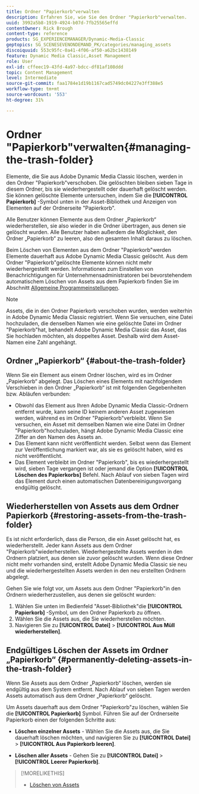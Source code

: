 ```yaml
---
title: Ordner "Papierkorb"verwalten
description: Erfahren Sie, wie Sie den Ordner "Papierkorb"verwalten.
uuid: 3992a5b8-1919-4924-b07d-7fb25565effd
contentOwner: Rick Brough
content-type: reference
products: SG_EXPERIENCEMANAGER/Dynamic-Media-Classic
geptopics: SG_SCENESEVENONDEMAND_PK/categories/managing_assets
discoiquuid: 553c95fc-0a41-4f06-af50-a62bc1438149
feature: Dynamic Media Classic,Asset Management
role: User
exl-id: cffeec19-43fd-4a97-bdcc-df81af108ddd
topic: Content Management
level: Intermediate
source-git-commit: faa1784e1d19b1167cad5749dc04227e3ff388e5
workflow-type: tm+mt
source-wordcount: '553'
ht-degree: 31%

---
```


# Ordner &quot;Papierkorb&quot;verwalten{#managing-the-trash-folder}

Elemente, die Sie aus Adobe Dynamic Media Classic löschen, werden in den Ordner &quot;Papierkorb&quot;verschoben. Die gelöschten bleiben sieben Tage in diesem Ordner, bis sie wiederhergestellt oder dauerhaft gelöscht werden. Sie können gelöschte Elemente untersuchen, indem Sie die **[!UICONTROL Papierkorb]** -Symbol unten in der Asset-Bibliothek und Anzeigen von Elementen auf der Ordnerseite &quot;Papierkorb&quot;.

Alle Benutzer können Elemente aus dem Ordner „Papierkorb“ wiederherstellen, sie also wieder in die Ordner übertragen, aus denen sie gelöscht wurden. Alle Benutzer haben außerdem die Möglichkeit, den Ordner „Papierkorb“ zu leeren, also den gesamten Inhalt daraus zu löschen.

Beim Löschen von Elementen aus dem Ordner &quot;Papierkorb&quot;werden Elemente dauerhaft aus Adobe Dynamic Media Classic gelöscht. Aus dem Ordner &quot;Papierkorb&quot;gelöschte Elemente können nicht mehr wiederhergestellt werden. Informationen zum Einstellen von Benachrichtigungen für Unternehmensadministratoren bei bevorstehendem automatischem Löschen von Assets aus dem Papierkorb finden Sie im Abschnitt [Allgemeine Programmeinstellungen](application-setup.md#general_settings).

>[!NOTE]
>
>Assets, die in den Ordner Papierkorb verschoben wurden, werden weiterhin in Adobe Dynamic Media Classic registriert. Wenn Sie versuchen, eine Datei hochzuladen, die denselben Namen wie eine gelöschte Datei im Ordner &quot;Papierkorb&quot;hat, behandelt Adobe Dynamic Media Classic das Asset, das Sie hochladen möchten, als doppeltes Asset. Deshalb wird dem Asset-Namen eine Zahl angehängt.

## Ordner „Papierkorb“ {#about-the-trash-folder}

Wenn Sie ein Element aus einem Ordner löschen, wird es im Ordner „Papierkorb“ abgelegt. Das Löschen eines Elements mit nachfolgendem Verschieben in den Ordner „Papierkorb“ ist mit folgenden Gegebenheiten bzw. Abläufen verbunden:

* Obwohl das Element aus Ihren Adobe Dynamic Media Classic-Ordnern entfernt wurde, kann seine ID keinem anderen Asset zugewiesen werden, während es im Ordner &quot;Papierkorb&quot;verbleibt. Wenn Sie versuchen, ein Asset mit demselben Namen wie eine Datei im Ordner &quot;Papierkorb&quot;hochzuladen, hängt Adobe Dynamic Media Classic eine Ziffer an den Namen des Assets an.
* Das Element kann nicht veröffentlicht werden. Selbst wenn das Element zur Veröffentlichung markiert war, als sie es gelöscht haben, wird es nicht veröffentlicht.
* Das Element verbleibt im Ordner &quot;Papierkorb&quot;, bis es wiederhergestellt wird, sieben Tage vergangen ist oder jemand die Option **[!UICONTROL Löschen des Papierkorbs]** Befehl. Nach Ablauf von sieben Tagen wird das Element durch einen automatischen Datenbereinigungsvorgang endgültig gelöscht.

## Wiederherstellen von Assets aus dem Ordner Papierkorb {#restoring-assets-from-the-trash-folder}

Es ist nicht erforderlich, dass die Person, die ein Asset gelöscht hat, es wiederherstellt. Jeder kann Assets aus dem Ordner &quot;Papierkorb&quot;wiederherstellen. Wiederhergestellte Assets werden in den Ordnern platziert, aus denen sie zuvor gelöscht wurden. Wenn diese Ordner nicht mehr vorhanden sind, erstellt Adobe Dynamic Media Classic sie neu und die wiederhergestellten Assets werden in den neu erstellten Ordnern abgelegt.

Gehen Sie wie folgt vor, um Assets aus dem Ordner &quot;Papierkorb&quot;in den Ordnern wiederherzustellen, aus denen sie gelöscht wurden:

1. Wählen Sie unten im Bedienfeld &quot;Asset-Bibliothek&quot;die **[!UICONTROL Papierkorb]** -Symbol, um den Ordner Papierkorb zu öffnen.
1. Wählen Sie die Assets aus, die Sie wiederherstellen möchten.
1. Navigieren Sie zu **[!UICONTROL Datei]** > **[!UICONTROL Aus Müll wiederherstellen]**.

## Endgültiges Löschen der Assets im Ordner „Papierkorb“ {#permanently-deleting-assets-in-the-trash-folder}

Wenn Sie Assets aus dem Ordner „Papierkorb“ löschen, werden sie endgültig aus dem System entfernt. Nach Ablauf von sieben Tagen werden Assets automatisch aus dem Ordner „Papierkorb“ gelöscht.

Um Assets dauerhaft aus dem Ordner &quot;Papierkorb&quot;zu löschen, wählen Sie die **[!UICONTROL Papierkorb]** Symbol. Führen Sie auf der Ordnerseite Papierkorb einen der folgenden Schritte aus:

* **Löschen einzelner Assets** - Wählen Sie die Assets aus, die Sie dauerhaft löschen möchten, und navigieren Sie zu **[!UICONTROL Datei]** > **[!UICONTROL Aus Papierkorb leeren]**.

* **Löschen aller Assets** - Gehen Sie zu **[!UICONTROL Datei]** > **[!UICONTROL Leerer Papierkorb]**.

>[!MORELIKETHIS]
>
>* [Löschen von Assets](moving-renaming-deleting-assets.md#delete_assets)
